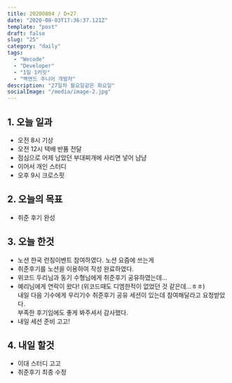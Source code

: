 ```yaml
---
title: 20200804 / D+27
date: "2020-08-03T17:36:37.121Z"
template: "post"
draft: false
slug: "25"
category: "daily"
tags:
  - "Wecode"
  - "Developer"
  - "1일 1커밋"
  - "백엔드 주니어 개발자"
description: "27일차 월요일같은 화요일"
socialImage: "/media/image-2.jpg"
---
```


## 1. 오늘 일과

- 오전 8시 기상
- 오전 12시 택배 반품 전달
- 점심으로 어제 남았던 부대찌개에 사리면 넣어 냠냠
- 이어서 개인 스터디
- 오후 9시 크로스핏

## 2. 오늘의 목표

- 취준 후기 완성

## 3. 오늘 한것

- 노션 한국 런칭이벤트 참여하였다. 노션 요즘에 쓰는게
- 취준후기를 노션을 이용하여 작성 완료하였다.
- 위코드 두리님과 동기 수형님에게 취준후기 공유하였는데...
- 예리님에게 연락이 왔다! (위코드때도 디엠한적이 없었던 것 같은데...ㅎㅎ)</br>
  내일 다음 기수에게 우리기수 취준후기 공유 세션이 있는데 참여해달라고 요청받았다.
  </br>부족한 후기임에도 좋게 봐주셔서 감사했다.
- 내일 세션 준비 고고!

## 4. 내일 할것

- 이대 스터디 고고
- 취준후기 최종 수정
